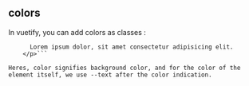 ## colors

In vuetify, you can add colors as classes :

````<p class="red white--text">
      Lorem ipsum dolor, sit amet consectetur adipisicing elit.
    </p>```

Heres, color signifies background color, and for the color of the element itself, we use --text after the color indication.
````
